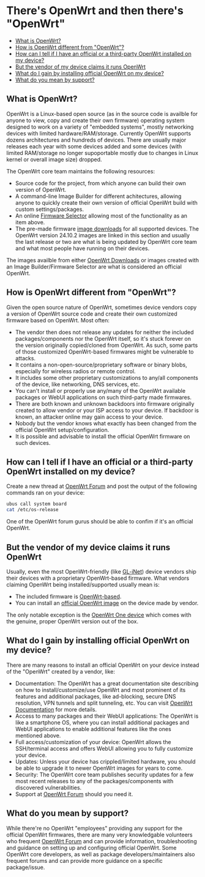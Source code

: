 <!-- markdownlint-disable MD033 -->

# There's OpenWrt and then there's "OpenWrt"

<!-- vscode-markdown-toc -->

- [What is OpenWrt?](#WhatisOpenWrt)
- [How is OpenWrt different from "OpenWrt"?](#HowisOpenWrtdifferentfromOpenWrt)
- [How can I tell if I have an official or a third-party OpenWrt installed on my device?](#HowcanItellifIhaveanofficialorathird-partyOpenWrtinstalledonmydevice)
- [But the vendor of my device claims it runs OpenWrt](#ButthevendorofmydeviceclaimsitrunsOpenWrt)
- [What do I gain by installing official OpenWrt on my device?](#WhatdoIgainbyinstallingofficialOpenWrtonmydevice)
- [What do you mean by support?](#Whatdoyoumeanbysupport)

<!-- vscode-markdown-toc-config
	numbering=false
	autoSave=true
	/vscode-markdown-toc-config -->
<!-- /vscode-markdown-toc -->

## <a name='WhatisOpenWrt'></a>What is OpenWrt?

OpenWrt is a Linux-based open source (as in the source code is availble for anyone to view, copy and create their own firmware) operating system designed to work on a variety of "embedded systems", mostly networking devices with limited hardware/RAM/storage. Currently OpenWrt supports dozens architectures and hundreds of devices. There are usually major releases each year with some devices added and some devices (with limited RAM/storage no longer supoportable mostly due to changes in Linux kernel or overall image size) dropped.

The OpenWrt core team maintains the following resources:

- Source code for the project, from which anyone can build their own version of OpenWrt.
- A command-line Image Builder for different achitectures, allowing anyone to quickly create their own version of official OpenWrt build with custom settings/packages.
- An online [Firmware Selector](https://firmware-selector.openwrt.org/) allowing most of the functionality as an item above.
- The pre-made firmware [image downloads](https://downloads.openwrt.org/releases/24.10.2/targets/) for all supported devices. The OpenWrt version 24.10.2 images are linked in this section and usually the last release or two are what is being updated by OpenWrt core team and what most people have running on their devices.

The images availble from either [OpenWrt Downloads](https://downloads.openwrt.org/) or images created with an Image Builder/Firmware Selector are what is considered an official OpenWrt.

## <a name='HowisOpenWrtdifferentfromOpenWrt'></a>How is OpenWrt different from "OpenWrt"?

Given the open source nature of OpenWrt, sometimes device vendors copy a version of OpenWrt source code and create their own customized firmware based on OpenWrt. Most often:

- The vendor then does not release any updates for neither the included packages/components nor the OpenWrt itself, so it's stuck forever on the version originally copied/cloned from OpenWrt. As such, some parts of those customized OpenWrt-based firmwares might be vulnerable to attacks.
- It contains a non-open-source/proprietary software or binary blobs, especially for wireless radios or remote control.
- It includes some other proprietary customizations to any/all components of the device, like networking, DNS services, etc.
- You can't install or properly use any/many of the OpenWrt available packages or WebUI applications on such third-party made firmwares.
- There are both known and unknown backdoors into firmware originally created to allow vendor or your ISP access to your device. If backdoor is known, an attacker online may gain access to your device.
- Nobody but the vendor knows what exactly has been changed from the official OpenWrt setup/configuration.
- It is possible and advisable to install the official OpenWrt firmware on such devices.

## <a name='HowcanItellifIhaveanofficialorathird-partyOpenWrtinstalledonmydevice'></a>How can I tell if I have an official or a third-party OpenWrt installed on my device?

Create a new thread at [OpenWrt Forum](https://forum.openwrt.org/) and post the output of the following commands ran on your device:

```sh
ubus call system board
cat /etc/os-release
```

One of the OpenWrt forum gurus should be able to confim if it's an official OpenWrt.

## <a name='ButthevendorofmydeviceclaimsitrunsOpenWrt'></a>But the vendor of my device claims it runs OpenWrt

Usually, even the most OpenWrt-friendly (like [GL-iNet](https://www.gl-inet.com/)) device vendors ship their devices with a proprietary OpenWrt-based firmware. What vendors claiming OpenWrt being installed/supported usually mean is:

- The included firmware is [OpenWrt-based](#HowisOpenWrtdifferentfromOpenWrt).
- You can install an [official OpenWrt image](#WhatisOpenWrt) on the device made by vendor.

The only notable exception is the [OpenWrt One device](https://openwrt.org/toh/openwrt/one) which comes with the genuine, proper OpenWrt version out of the box.

## <a name='WhatdoIgainbyinstallingofficialOpenWrtonmydevice'></a>What do I gain by installing official OpenWrt on my device?

There are many reasons to install an official OpenWrt on your device instead of the "OpenWrt" created by a vendor, like:

- Documentation: The OpenWrt has a great documentation site describing on how to install/customize/use OpenWrt and most prominent of its features and additional packages, like ad-blocking, secure DNS resolution, VPN tunnels and split tunneling, etc. You can visit [OpenWrt Documentation](https://openwrt.org/docs/start) for more details.
- Access to many packages and their WebUI applications: The OpenWrt is like a smartphone OS, where you can install additional packages and WebUI applications to enable additional features like the ones mentioned above.
- Full access/customization of your device: OpenWrt allows the SSH/terminal access and offers WebUI allowing you to fully customize your device.
- Updates: Unless your device has crippled/limited hardware, you should be able to upgrade it to newer OpenWrt images for years to come.
- Security: The OpenWrt core team publishes security updates for a few most recent releases to any of the packages/components with discovered vulnerabilities.
- Support at [OpenWrt Forum](https://forum.openwrt.org/) should you need it.

## <a name='Whatdoyoumeanbysupport'></a>What do you mean by support?

While there're no OpenWrt "employees" providing any support for the official OpenWrt firmwares, there are many very knowledgable volunteers who frequent [OpenWrt Forum](https://forum.openwrt.org/) and can provide information, troubleshooting and guidance on setting up and configuring official OpenWrt. Some OpenWrt core developers, as well as package developers/maintainers also frequent forums and can provide more guidance on a specific package/issue.
